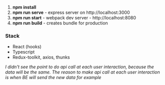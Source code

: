 1. <strong> npm install</strong>
2. <strong> npm run serve</strong> - express server on http://localhost:3000
3. <strong> npm run start</strong> - webpack dev server - http://localhost:8080
4. <strong> npm run build</strong> - creates bundle for production
<h3>Stack</h3>
<ul>
<li>React (hooks)</li>
<li>Typescript</li>
<li>Redux-toolkit, axios, thunks</li>
</ul>
<i>I didn't see the point to do api call at each user interaction, because the data will be the same. The reason to make api call at each user interaction is when BE will send the new data for example</i>
